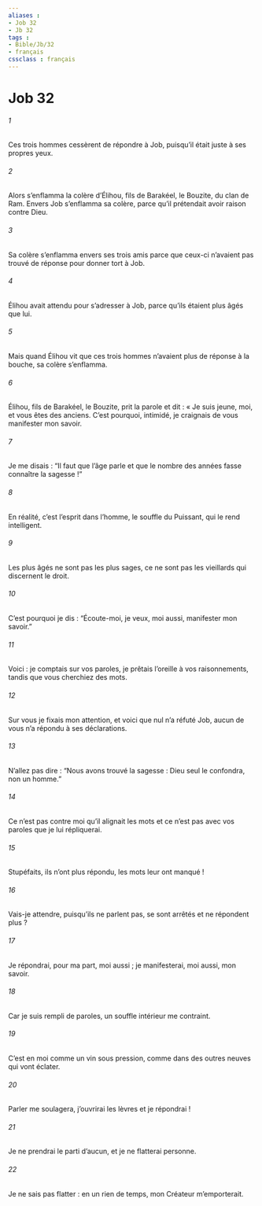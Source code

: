 ```yaml
---
aliases : 
- Job 32
- Jb 32
tags : 
- Bible/Jb/32
- français
cssclass : français
---
```


# Job 32

###### 1
Ces trois hommes cessèrent de répondre à Job, puisqu’il était juste à ses propres yeux.
###### 2
Alors s’enflamma la colère d’Élihou, fils de Barakéel, le Bouzite, du clan de Ram. Envers Job s’enflamma sa colère, parce qu’il prétendait avoir raison contre Dieu.
###### 3
Sa colère s’enflamma envers ses trois amis parce que ceux-ci n’avaient pas trouvé de réponse pour donner tort à Job.
###### 4
Élihou avait attendu pour s’adresser à Job, parce qu’ils étaient plus âgés que lui.
###### 5
Mais quand Élihou vit que ces trois hommes n’avaient plus de réponse à la bouche, sa colère s’enflamma.
###### 6
Élihou, fils de Barakéel, le Bouzite, prit la parole et dit :
« Je suis jeune, moi,
et vous êtes des anciens.
C’est pourquoi, intimidé,
je craignais de vous manifester mon savoir.
###### 7
Je me disais : “Il faut que l’âge parle
et que le nombre des années fasse connaître la sagesse !”
###### 8
En réalité, c’est l’esprit dans l’homme,
le souffle du Puissant, qui le rend intelligent.
###### 9
Les plus âgés ne sont pas les plus sages,
ce ne sont pas les vieillards qui discernent le droit.
###### 10
C’est pourquoi je dis : “Écoute-moi,
je veux, moi aussi, manifester mon savoir.”
###### 11
Voici : je comptais sur vos paroles,
je prêtais l’oreille à vos raisonnements,
tandis que vous cherchiez des mots.
###### 12
Sur vous je fixais mon attention,
et voici que nul n’a réfuté Job,
aucun de vous n’a répondu à ses déclarations.
###### 13
N’allez pas dire : “Nous avons trouvé la sagesse :
Dieu seul le confondra, non un homme.”
###### 14
Ce n’est pas contre moi qu’il alignait les mots
et ce n’est pas avec vos paroles que je lui répliquerai.
###### 15
Stupéfaits, ils n’ont plus répondu,
les mots leur ont manqué !
###### 16
Vais-je attendre, puisqu’ils ne parlent pas,
se sont arrêtés et ne répondent plus ?
###### 17
Je répondrai, pour ma part, moi aussi ;
je manifesterai, moi aussi, mon savoir.
###### 18
Car je suis rempli de paroles,
un souffle intérieur me contraint.
###### 19
C’est en moi comme un vin sous pression,
comme dans des outres neuves qui vont éclater.
###### 20
Parler me soulagera,
j’ouvrirai les lèvres et je répondrai !
###### 21
Je ne prendrai le parti d’aucun,
et je ne flatterai personne.
###### 22
Je ne sais pas flatter :
en un rien de temps, mon Créateur m’emporterait.
